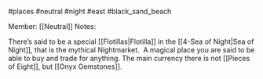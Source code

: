 #places #neutral #night #east #black_sand_beach 

Member: [[Neutral]]
Notes: 

There’s said to be a special [[Flotillas|Flotilla]] in the [[4-Sea of Night|Sea of Night]], that is the mythical Nightmarket.  A magical place you are said to be able to buy and trade for anything.  The main currency there is not [[Pieces of Eight]], but [[Onyx Gemstones]].